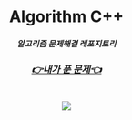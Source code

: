 <div align=center>
<h1> Algorithm C++
<h5> 알고리즘 문제해결 레포지토리

<a href="https://culrry.notion.site/PS_Archive-93662b3bdec54b45b31f5482e514ea99">
    <h3>👉내가 푼 문제👈
</a>
<br>
<br>
<br>

<a href="https://solved.ac/profile/rkaghwns/solved">
    <img src="http://mazassumnida.wtf/api/v2/generate_badge?boj=rkaghwns">

<div>